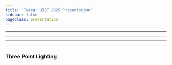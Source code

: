 ```yaml
---
title: 'Tweeq: UIST 2025 Presentation'
sidebar: false
pageClass: presentation
---
```



<MultiSelectPopup />

<ExampleContainer
	:initialValue="{opacity: 10}"
	:presentationMode="true"
	:scheme="{
		opacity: {type: 'number', min: 0, max: 100, suffix: '%'},
	}"
/>

- - -

<ExampleContainer
	:initialValue="{color: '#0100DC'}"
	:presentationMode="true"
	:scheme="{
		color: {type: 'string', ui: 'color'},
	}"
/>

- - -

<ExampleContainer
	:initialValue="{rotation: 0}"
	:presentationMode="true"
	:scheme="{
		rotation: {type: 'number', ui: 'angle'},
	}"
/>

- - -


<ExampleContainer
	:initialValue="{position: [0, 0], time: 120, switch: true, checkbox: true}"
	:presentationMode="true"
	:scheme="{
		position: {type: 'vec2', ui: 'position', min: -100, max: 100},
		time: {type: 'number', ui: 'time', min: 0},
		switch: {type: 'boolean'},
		checkbox: {type: 'boolean', ui: 'checkbox'},
	}"
/>

- - -

<h3 style="margin-bottom: 0">Three Point Lighting</h3>

<PresentationThreePointLighting  />
